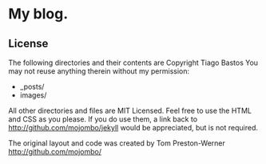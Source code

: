 # My blog.

## License

The following directories and their contents are Copyright Tiago Bastos You may not reuse anything therein without my permission:

* _posts/
* images/

All other directories and files are MIT Licensed. Feel free to use the HTML and CSS as you please. If you do use them, a link back to http://github.com/mojombo/jekyll would be appreciated, but is not required.

The original layout and code was created by Tom Preston-Werner http://github.com/mojombo/
